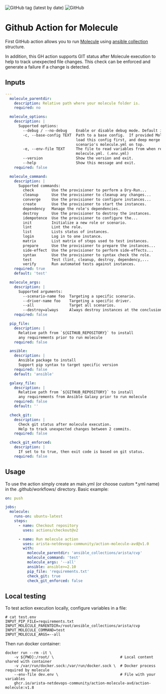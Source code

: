 ![GitHub tag (latest by date)](https://img.shields.io/github/v/tag/arista-netdevops-community/action-molecule-avd) ![GitHub](https://img.shields.io/github/license/arista-netdevops-community/action-molecule-avd)

# Github  Action for Molecule

First GitHub action allows you to run [Molecule](https://molecule.readthedocs.io/en/latest/) using [ansible collection](https://docs.ansible.com/ansible/latest/user_guide/collections_using.html) structure.

In addition, this GH action supports GIT status after Molecule execution to help to track unexpected file changes. This check can be enforced and generate a failure if a change is detected.

## Inputs

```yaml
---
  molecule_parentdir:
    description: Relative path where your molecule folder is.
    required: no

  molecule_options:
    description: |
      Supported options:
        --debug / --no-debug    Enable or disable debug mode. Default is disabled.
        -c, --base-config TEXT  Path to a base config.  If provided Molecule will
                                load this config first, and deep merge each
                                scenario's molecule.yml on top.
        -e, --env-file TEXT     The file to read variables from when rendering
                                molecule.yml. (.env.yml)
        --version               Show the version and exit.
        --help                  Show this message and exit.
    required: false

  molecule_command:
    description: |
      Supported commands:
        check        Use the provisioner to perform a Dry-Run...
        cleanup      Use the provisioner to cleanup any changes...
        converge     Use the provisioner to configure instances...
        create       Use the provisioner to start the instances.
        dependency   Manage the role's dependencies.
        destroy      Use the provisioner to destroy the instances.
        idempotence  Use the provisioner to configure the...
        init         Initialize a new role or scenario.
        lint         Lint the role.
        list         Lists status of instances.
        login        Log in to one instance.
        matrix       List matrix of steps used to test instances.
        prepare      Use the provisioner to prepare the instances...
        side-effect  Use the provisioner to perform side-effects...
        syntax       Use the provisioner to syntax check the role.
        test         Test (lint, cleanup, destroy, dependency,...
        verify       Run automated tests against instances.
    required: true
    default: 'test'

  molecule_args:
    description: |
      Supported arguments:
        --scenario-name foo  Targeting a specific scenario.
        --driver-name foo    Targeting a specific driver.
        --all                Target all scenarios.
        --destroy=always     Always destroy instances at the conclusion of a Molecule run.
    required: false

  pip_file:
    description: |
      Relative path from `${GITHUB_REPOSITORY}` to install
      any requirements prior to run molecule
    required: false

  ansible:
    description: |
      Ansible package to install
      Support pip syntax to target specific version
    required: false
    default: 'ansible'

  galaxy_file:
    description: |
      Relative path from `${GITHUB_REPOSITORY}` to install
      any requirements from Ansible Galaxy prior to run molecule
    required: false
    default: ''

  check_git:
    description: |
      Check git status after molecule execution.
      Help to track unexpected changes between 2 commits.
    required: false

  check_git_enforced:
    description: |
      If set to to true, then exit code is based on git status.
    required: false
```

## Usage

To use the action simply create an main.yml (or choose custom *.yml name) in the .github/workflows/ directory.
Basic example:

```yaml
on: push

jobs:
  molecule:
    runs-on: ubuntu-latest
    steps:
      - name: Checkout repository
        uses: actions/checkout@v2

      - name: Run molecule action
        uses: arista-netdevops-community/action-molecule-avd@v1.0
        with:
          molecule_parentdir: 'ansible_collections/arista/cvp'
          molecule_command: 'test'
          molecule_args: '--all'
          ansible: ansible>=2.10
          pip_file: 'requirements.txt'
          check_git: true
          check_git_enforced: false
```

## Local testing

To test action execution locally, configure variables in a file:

```shell
# cat test.env
INPUT_PIP_FILE=requirements.txt
INPUT_MOLECULE_PARENTDIR=/root/ansible_collections/arista/cvp
INPUT_MOLECULE_COMMAND=test
INPUT_MOLECULE_ARGS=--all
```

Then run docker container:

```shell
docker run --rm -it \
    -v ${PWD}:/root/ \                              # Local content shared with container
    -v /var/run/docker.sock:/var/run/docker.sock \  # Docker process required by molecule
    --env-file dev.env \                            # File with your variables
    ghcr.io/arista-netdevops-community/action-molecule-avd/action-molecule:v1.8
```
